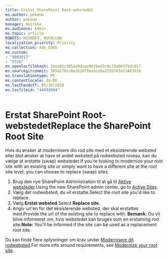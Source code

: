 ```yaml
---
title: Erstat SharePoint Root-webstedet
ms.author: pebaum
author: pebaum
manager: mnirkhe
ms.audience: Admin
ms.topic: article
ROBOTS: NOINDEX, NOFOLLOW
localization_priority: Priority
ms.collection: Adm_O365
ms.custom:
- "9003017"
- "5726"
ms.openlocfilehash: 33ee85c305aa9daae0028ad2c0c79a003f9dc017
ms.sourcegitcommit: 505a576cc0e2b20f8ea5ce0a2f26763a11463918
ms.translationtype: MT
ms.contentlocale: da-DK
ms.lasthandoff: 05/30/2020
ms.locfileid: "44493094"
---
```

# <a name="replace-the-sharepoint-root-site"></a><span data-ttu-id="aa865-102">Erstat SharePoint Root-webstedet</span><span class="sxs-lookup"><span data-stu-id="aa865-102">Replace the SharePoint Root Site</span></span>
<span data-ttu-id="aa865-103">Hvis du ønsker at modernisere din rod site med et eksisterende websted eller blot ønsker at have et andet websted på rodwebsted niveau, kan du vælge at erstatte (swap) websteder.</span><span class="sxs-lookup"><span data-stu-id="aa865-103">If you're looking to modernize your root site with an existing site or simply want to have a different site at the root site level, you can choose to replace (swap) sites.</span></span>

1. <span data-ttu-id="aa865-104">Brug den nye SharePoint Administration til at gå til [Aktive websteder](https://admin.microsoft.com/sharepoint?page=siteManagement&modern=true).</span><span class="sxs-lookup"><span data-stu-id="aa865-104">Using the new SharePoint admin center, go to [Active Sites](https://admin.microsoft.com/sharepoint?page=siteManagement&modern=true).</span></span>
2. <span data-ttu-id="aa865-105">Vælg det rodwebsted, du vil erstatte.</span><span class="sxs-lookup"><span data-stu-id="aa865-105">Select the root site you'd like to replace.</span></span>
3. <span data-ttu-id="aa865-106">Vælg **Erstat websted**.</span><span class="sxs-lookup"><span data-stu-id="aa865-106">Select **Replace site**.</span></span>
4. <span data-ttu-id="aa865-107">Angiv url'en for det eksisterende websted, der skal erstattes med.</span><span class="sxs-lookup"><span data-stu-id="aa865-107">Provide the url of the existing site to replace with.</span></span> <span data-ttu-id="aa865-108">**Bemærk:** Du vil blive informeret om, hvis webstedet kan bruges som en erstatning rod site.</span><span class="sxs-lookup"><span data-stu-id="aa865-108">**Note:** You'll be informed if the site can be used as a replacement root site.</span></span>

<span data-ttu-id="aa865-109">Du kan finde flere oplysninger om krav under [Modernisere dit rodwebsted](https://docs.microsoft.com/sharepoint/modern-root-site).</span><span class="sxs-lookup"><span data-stu-id="aa865-109">For more info around requirements, see [Modernize your root site](https://docs.microsoft.com/sharepoint/modern-root-site).</span></span>
